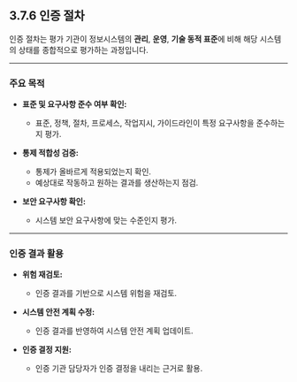 ## 3.7.6 인증 절차

인증 절차는 평가 기관이 정보시스템의 **관리**, **운영**, **기술 동적 표준**에 비해 해당 시스템의 상태를 종합적으로 평가하는 과정입니다.

---

### 주요 목적

- **표준 및 요구사항 준수 여부 확인:**  
  - 표준, 정책, 절차, 프로세스, 작업지시, 가이드라인이 특정 요구사항을 준수하는지 평가.

- **통제 적합성 검증:**  
  - 통제가 올바르게 적용되었는지 확인.  
  - 예상대로 작동하고 원하는 결과를 생산하는지 점검.

- **보안 요구사항 확인:**  
  - 시스템 보안 요구사항에 맞는 수준인지 평가.

---

### 인증 결과 활용

- **위험 재검토:**  
  - 인증 결과를 기반으로 시스템 위험을 재검토.

- **시스템 안전 계획 수정:**  
  - 인증 결과를 반영하여 시스템 안전 계획 업데이트.

- **인증 결정 지원:**  
  - 인증 기관 담당자가 인증 결정을 내리는 근거로 활용.
